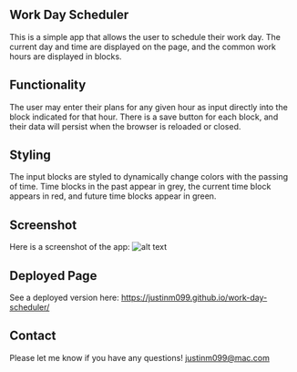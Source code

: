 ## Work Day Scheduler
This is a simple app that allows the user to schedule their work day. The current day and time are displayed on the page, 
and the common work hours are displayed in blocks. 

## Functionality
The user may enter their plans for any given hour as input directly into the block indicated for that hour. There is a save
button for each block, and their data will persist when the browser is reloaded or closed.

## Styling
The input blocks are styled to dynamically change colors with the passing of time. Time blocks in the past appear in grey,
the current time block appears in red, and future time blocks appear in green.

## Screenshot
Here is a screenshot of the app:
![alt text](http://day-planner-screenshot.png)


## Deployed Page
See a deployed version here: https://justinm099.github.io/work-day-scheduler/

## Contact
Please let me know if you have any questions! justinm099@mac.com
